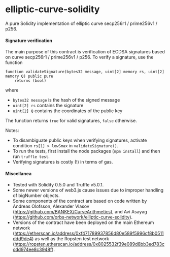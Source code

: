 # elliptic-curve-solidity

A pure Solidity implementation of elliptic curve secp256r1 / prime256v1 / p256.

#### Signature verification

The main purpose of this contract is verification of ECDSA signatures based on curve secp256r1 / prime256v1 / p256. To verify a signature, use the function

    function validateSignature(bytes32 message, uint[2] memory rs, uint[2] memory Q) public pure
        returns (bool)

where

* `bytes32 message` is the hash of the signed message
* `uint[2] rs` contains the signature
* `uint[2] Q` contains the coordinates of the public key

The function returns `true` for valid signatures, `false` otherwise.

Notes:

* To disambiguate public keys when verifying signatures, activate condition `rs[1] > lowSmax` in `validateSignature()`.
* To run the tests, first install the node packages (`npm install`) and then run `truffle test`.
* Verifying signatures is costly (!) in terms of gas.

#### Miscellanea

* Tested with Solidity 0.5.0 and Truffle v5.0.1.
* Some newer versions of web3.js cause issues due to improper handling of bigNumber objects.
* Some components of the contract are based on code written by Andreas Olofsson, Alexander Vlasov (https://github.com/BANKEX/CurveArithmetics), and Avi Asayag (https://github.com/orbs-network/elliptic-curve-solidity).
* Versions of the contract have been deployed on the main Ethereum network (https://etherscan.io/address/0xf471789937856d80e589f5996cf8b0511ddd9de4) as well as the Ropsten test network (https://ropsten.etherscan.io/address/0x8025532f39e089d8bb3ed783ccdd974ee8c3948f).

